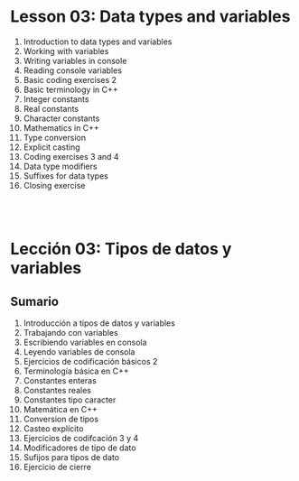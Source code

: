 # Lesson 03: Data types and variables
1. Introduction to data types and variables
1. Working with variables
1. Writing variables in console
1. Reading console variables
1. Basic coding exercises 2
1. Basic terminology in C++
1. Integer constants
1. Real constants
1. Character constants
1. Mathematics in C++
1. Type conversion
1. Explicit casting
1. Coding exercises 3 and 4
1. Data type modifiers
1. Suffixes for data types
1. Closing exercise

<br>
<br>

# Lección 03: Tipos de datos y variables
## Sumario
1. Introducción a tipos de datos y variables
1. Trabajando con variables
1. Escribiendo variables en consola
1. Leyendo variables de consola
1. Ejercicios de codificación básicos 2
1. Terminología básica en C++
1. Constantes enteras
1. Constantes reales
1. Constantes tipo caracter
1. Matemática en C++
1. Conversion de tipos
1. Casteo explícito
1. Ejercicios de codifcación 3 y 4
1. Modificadores de tipo de dato
1. Sufijos para tipos de dato
1. Ejercicio de cierre